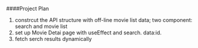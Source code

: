 ####Project Plan
1. constrcut the API structure with off-line movie list data; two component: search and movie list
2. set up Movie Detai page with useEffect and search. data:id.
4. fetch serch results dynamically